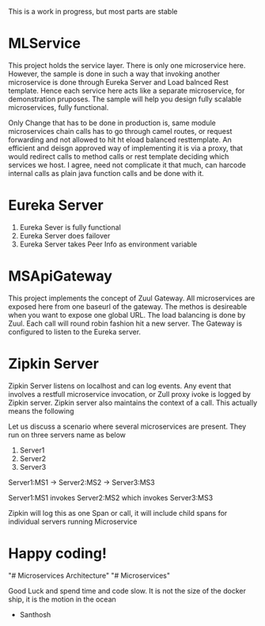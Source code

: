 This is a work in progress, but most parts are stable

# MLService
This project holds the service layer. There is only one microservice here. However, the sample is done in such a way that invoking another microservice is done through Eureka Server and Load balnced Rest template. Hence each service here acts like a separate microservice, for demonstration pruposes. The sample will help you design fully scalable microservices, fully functional. 

Only Change that has to be done in production is, same module microservices chain calls has to go through camel routes, or request forwarding and not allowed to hit ht eload balanced resttemplate. An efficient and deisgn approved way of implementing it is via a proxy, that would redirect calls to method calls or rest template deciding which services we host. I agree, need not complicate it that much, can harcode internal calls as plain java function calls and be done with it.


# Eureka Server
1. Eureka Sever is fully functional
2. Eureka Server does failover 
3. Eureka Server takes Peer Info as environment variable


# MSApiGateway
This project implements the concept of Zuul Gateway. All microservices are exposed here from one baseurl of the gateway. The methos is desireable when you want to expose one global URL. The load balancing is done by Zuul. Each call will round robin fashion hit a new server. The Gateway is configured to listen to the Eureka server.

# Zipkin Server
Zipkin Server listens on localhost and can log events. Any event that involves a restfull microservice invocation, or Zull proxy ivoke is logged by Zipkin server.  Zipkin server also maintains the context of a call. This actually means the following

Let us discuss a scenario where several microservices are present. They run on three servers name as below

1. Server1 
2. Server2
3. Server3

Server1:MS1 -> Server2:MS2 -> Server3:MS3

Server1:MS1 invokes Server2:MS2 which invokes Server3:MS3

Zipkin will log this as one Span or call, it will include child spans for individual servers running Microservice

# Happy coding! 
"# Microservices Architecture"
"# Microservices"

Good Luck and spend time and code slow. It is not the size of the docker ship, it is the motion in the ocean
- Santhosh
